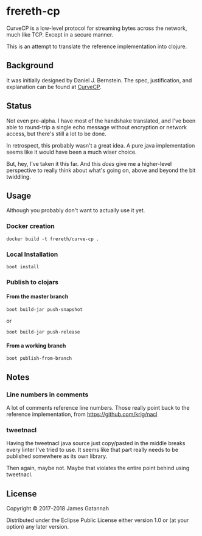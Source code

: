 # frereth-cp

CurveCP is a low-level protocol for streaming bytes across
the network, much like TCP. Except in a secure manner.

This is an attempt to translate the reference implementation
into clojure.

## Background

It was initially designed by Daniel J. Bernstein. The spec,
justification, and explanation can be found at
[CurveCP](http://curvecp.org/index.html "Usable
security for the Internet").

## Status

Not even pre-alpha. I have most of the handshake translated,
and I've been able to round-trip a single echo message without
encryption or network access, but there's still a lot to be done.

In retrospect, this probably wasn't a great
idea. A pure java implementation seems like it would have been
a much wiser choice.

But, hey, I've taken it this far. And this *does* give me a
higher-level perspective to really think about what's going
on, above and beyond the bit twiddling.

## Usage

Although you probably don't want to actually use it yet.

### Docker creation

    docker build -t frereth/curve-cp .

### Local Installation

    boot install

### Publish to clojars

#### From the master branch

    boot build-jar push-snapshot

or

    boot build-jar push-release

#### From a working branch

    boot publish-from-branch

## Notes

### Line numbers in comments

A lot of comments reference line numbers. Those really point
back to the reference implementation, from
https://github.com/krig/nacl

### tweetnacl

Having the tweetnacl java source just copy/pasted in the middle
breaks every linter I've tried to use. It seems like that part
really needs to be published somewhere as its own library.

Then again, maybe not. Maybe that violates the entire point
behind using tweetnacl.

## License

Copyright © 2017-2018 James Gatannah

Distributed under the Eclipse Public License either version 1.0 or (at
your option) any later version.
